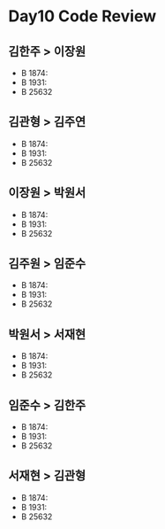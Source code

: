 # Day10 Code Review

## 김한주 > 이장원

- B 1874:
- B 1931:
- B 25632

## 김관형 > 김주연

- B 1874:
- B 1931:
- B 25632

## 이장원 > 박원서

- B 1874:
- B 1931:
- B 25632

## 김주원 > 임준수

- B 1874:
- B 1931:
- B 25632

## 박원서 > 서재현

- B 1874:
- B 1931:
- B 25632

## 임준수 > 김한주

- B 1874:
- B 1931:
- B 25632

## 서재현 > 김관형

- B 1874:
- B 1931:
- B 25632
